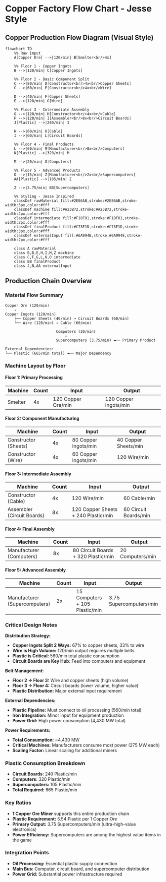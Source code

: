 # Copper Factory Flow Chart - Jesse Style

## Copper Production Flow Diagram (Visual Style)

```mermaid
flowchart TD
    %% Raw Input
    A[Copper Ore] -->|120/min| B[Smelter<br/>4x]
    
    %% Floor 1 - Copper Ingots
    B -->|120/min| C[Copper Ingots]
    
    %% Floor 2 - Basic Component Split
    C -->|80/min| D[Constructor<br/>4x<br/>Copper Sheets]
    C -->|60/min| E[Constructor<br/>4x<br/>Wire]
    
    D -->|40/min| F[Copper Sheets]
    E -->|120/min| G[Wire]
    
    %% Floor 3 - Intermediate Assembly
    G -->|120/min| H[Constructor<br/>4x<br/>Cable]
    F -->|120/min| I[Assembler<br/>8x<br/>Circuit Boards]
    J[Plastic] -->|240/min| I
    
    H -->|60/min| K[Cable]
    I -->|60/min| L[Circuit Boards]
    
    %% Floor 4 - Final Products
    L -->|60/min| M[Manufacturer<br/>8x<br/>Computers]
    N[Plastic] -->|320/min| M
    
    M -->|20/min| O[Computers]
    
    %% Floor 5 - Advanced Products
    O -->|15/min| Z[Manufacturer<br/>2x<br/>Supercomputers]
    AA[Plastic] -->|105/min| Z
    
    Z -->|3.75/min| BB[Supercomputers]
    
    %% Styling - Jesse Inspired
    classDef rawMaterial fill:#2E86AB,stroke:#2E86AB,stroke-width:3px,color:#fff
    classDef machine fill:#A23B72,stroke:#A23B72,stroke-width:2px,color:#fff
    classDef intermediate fill:#F18F01,stroke:#F18F01,stroke-width:2px,color:#fff
    classDef finalProduct fill:#C73E1D,stroke:#C73E1D,stroke-width:3px,color:#fff
    classDef externalInput fill:#6A994E,stroke:#6A994E,stroke-width:2px,color:#fff
    
    class A rawMaterial
    class B,D,E,H,I,M,Z machine
    class C,F,G,L,K,O intermediate
    class BB finalProduct
    class J,N,AA externalInput
```

## Production Chain Overview

### Material Flow Summary
```
Copper Ore (120/min)
    ↓ 
Copper Ingots (120/min)
    ├── Copper Sheets (40/min) → Circuit Boards (60/min)
    └── Wire (120/min) → Cable (60/min)
                           ↓
                       Computers (20/min)
                           ↓
                       Supercomputers (3.75/min) ◄── Primary Product

External Dependencies:
└── Plastic (665/min total) ◄── Major Dependency
```

### Machine Layout by Floor

#### Floor 1: Primary Processing
| Machine | Count | Input | Output |
|---------|-------|-------|--------|
| Smelter | 4x | 120 Copper Ore/min | 120 Copper Ingots/min |

#### Floor 2: Component Manufacturing  
| Machine | Count | Input | Output |
|---------|-------|-------|--------|
| Constructor (Sheets) | 4x | 80 Copper Ingots/min | 40 Copper Sheets/min |
| Constructor (Wire) | 4x | 60 Copper Ingots/min | 120 Wire/min |

#### Floor 3: Intermediate Assembly
| Machine | Count | Input | Output |
|---------|-------|-------|--------|
| Constructor (Cable) | 4x | 120 Wire/min | 60 Cable/min |
| Assembler (Circuit Boards) | 8x | 120 Copper Sheets + 240 Plastic/min | 60 Circuit Boards/min |

#### Floor 4: Final Assembly
| Machine | Count | Input | Output |
|---------|-------|-------|--------|
| Manufacturer (Computers) | 8x | 80 Circuit Boards + 320 Plastic/min | 20 Computers/min |

#### Floor 5: Advanced Assembly
| Machine | Count | Input | Output |
|---------|-------|-------|--------|
| Manufacturer (Supercomputers) | 2x | 15 Computers + 105 Plastic/min | 3.75 Supercomputers/min |

### Critical Design Notes

**Distribution Strategy:**
- **Copper Ingots Split 2 Ways:** 67% to copper sheets, 33% to wire
- **Wire is High Volume:** 120/min output requires multiple belts
- **Plastic is Critical:** 560/min total plastic consumption
- **Circuit Boards are Key Hub:** Feed into computers and equipment

**Belt Management:**
- **Floor 2 → Floor 3:** Wire and copper sheets (high volume)
- **Floor 3 → Floor 4:** Circuit boards (lower volume, higher value)
- **Plastic Distribution:** Major external input requirement

**External Dependencies:**
- **Plastic Pipeline:** Must connect to oil processing (560/min total)
- **Iron Integration:** Minor input for equipment production
- **Power Grid:** High power consumption (4,430 MW total)

**Power Requirements:**
- **Total Consumption:** ~4,430 MW
- **Critical Machines:** Manufacturers consume most power (275 MW each)
- **Scaling Factor:** Linear scaling for additional miners

### Plastic Consumption Breakdown
- **Circuit Boards:** 240 Plastic/min
- **Computers:** 320 Plastic/min
- **Supercomputers:** 105 Plastic/min
- **Total Required:** 665 Plastic/min

### Key Ratios
- **1 Copper Ore Miner** supports this entire production chain
- **Plastic Requirement:** 5.54 Plastic per 1 Copper Ore
- **Primary Output:** 3.75 Supercomputers/min (ultra-high-value electronics)
- **Power Efficiency:** Supercomputers are among the highest value items in the game

### Integration Points
- **Oil Processing:** Essential plastic supply connection
- **Main Bus:** Computer, circuit board, and supercomputer distribution
- **Power Grid:** Substantial power infrastructure required
